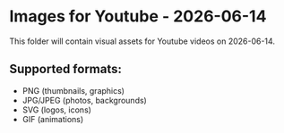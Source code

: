 # Images for Youtube - 2026-06-14

This folder will contain visual assets for Youtube videos on 2026-06-14.

## Supported formats:
- PNG (thumbnails, graphics)
- JPG/JPEG (photos, backgrounds)
- SVG (logos, icons)
- GIF (animations)
